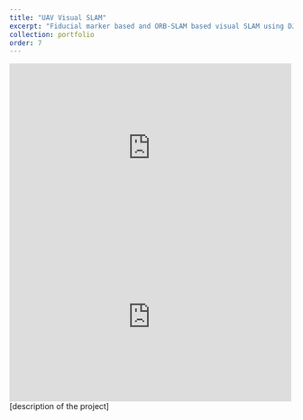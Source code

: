 ```yaml
---
title: "UAV Visual SLAM"
excerpt: "Fiducial marker based and ORB-SLAM based visual SLAM using DJI Tello drone (ROS2) <br/> <img src='../images/uav_visual_slam/orbslam.png'>"
collection: portfolio
order: 7
---
```


<iframe width="500" height="300" src="https://www.youtube.com/embed/fQFw5EYCDnc" frameborder="0" allow="accelerometer; autoplay; encrypted-media; gyroscope; picture-in-picture" allowfullscreen></iframe>
<iframe width="500" height="300" src="https://www.youtube.com/embed/fyf1zGGMJCA" frameborder="0" allow="accelerometer; autoplay; encrypted-media; gyroscope; picture-in-picture" allowfullscreen></iframe>
[description of the project]